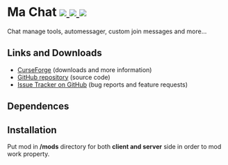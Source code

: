 # Ma Chat [![](http://cf.way2muchnoise.eu/349947.svg) ![](https://cf.way2muchnoise.eu/packs/ma-chat.svg) ![](http://cf.way2muchnoise.eu/versions/349947.svg)](https://www.curseforge.com/minecraft/mc-mods/ma-chat)

Chat manage tools, automessager, custom join messages and more...

## Links and Downloads
- [CurseForge](https://www.curseforge.com/minecraft/mc-mods/ma-chat) (downloads and more information)
- [GitHub repository](https://github.com/Maciej916/Ma-Chat) (source code)
- [Issue Tracker on GitHub](https://github.com/Maciej916/Ma-Chat/issues) (bug reports and feature requests)

## Dependences

## Installation
Put mod in **/mods** directory for both **client and server** side in order to mod work property.
